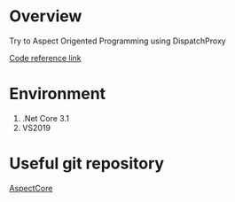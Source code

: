 # Overview

Try to Aspect Origented Programming using DispatchProxy

[Code reference link](https://www.c-sharpcorner.com/article/aspect-oriented-programming-in-c-sharp-using-dispatchproxy/)

# Environment
1. .Net Core 3.1
2. VS2019


# Useful git repository
[AspectCore](https://github.com/AspectCore/AspectCore-Framework)